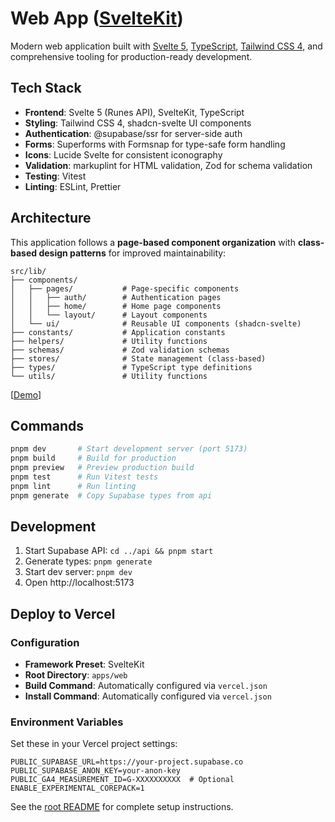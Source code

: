 # Web App ([SvelteKit](https://svelte.dev/docs/kit/))

Modern web application built with [Svelte 5](https://svelte.dev/), [TypeScript](https://www.typescriptlang.org/), [Tailwind CSS 4](https://tailwindcss.com/), and comprehensive tooling for production-ready development.

## Tech Stack

- **Frontend**: Svelte 5 (Runes API), SvelteKit, TypeScript
- **Styling**: Tailwind CSS 4, shadcn-svelte UI components
- **Authentication**: @supabase/ssr for server-side auth
- **Forms**: Superforms with Formsnap for type-safe form handling
- **Icons**: Lucide Svelte for consistent iconography
- **Validation**: markuplint for HTML validation, Zod for schema validation
- **Testing**: Vitest
- **Linting**: ESLint, Prettier

## Architecture

This application follows a **page-based component organization** with **class-based design patterns** for improved maintainability:

```text
src/lib/
├── components/
│   ├── pages/           # Page-specific components
│   │   ├── auth/        # Authentication pages
│   │   ├── home/        # Home page components
│   │   └── layout/      # Layout components
│   └── ui/              # Reusable UI components (shadcn-svelte)
├── constants/           # Application constants
├── helpers/             # Utility functions
├── schemas/             # Zod validation schemas
├── stores/              # State management (class-based)
├── types/               # TypeScript type definitions
└── utils/               # Utility functions
```

[[Demo](https://webapp-template.usagizmo.com/)]

## Commands

```bash
pnpm dev       # Start development server (port 5173)
pnpm build     # Build for production
pnpm preview   # Preview production build
pnpm test      # Run Vitest tests
pnpm lint      # Run linting
pnpm generate  # Copy Supabase types from api
```

## Development

1. Start Supabase API: `cd ../api && pnpm start`
2. Generate types: `pnpm generate`
3. Start dev server: `pnpm dev`
4. Open http://localhost:5173

## Deploy to Vercel

### Configuration

- **Framework Preset**: SvelteKit
- **Root Directory**: `apps/web`
- **Build Command**: Automatically configured via `vercel.json`
- **Install Command**: Automatically configured via `vercel.json`

### Environment Variables

Set these in your Vercel project settings:

```env
PUBLIC_SUPABASE_URL=https://your-project.supabase.co
PUBLIC_SUPABASE_ANON_KEY=your-anon-key
PUBLIC_GA4_MEASUREMENT_ID=G-XXXXXXXXXX  # Optional
ENABLE_EXPERIMENTAL_COREPACK=1
```

See the [root README](../../README.md) for complete setup instructions.

